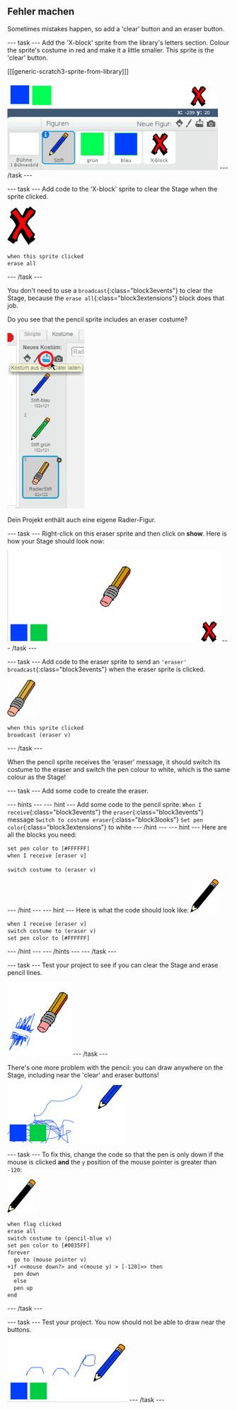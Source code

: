 ## Fehler machen

Sometimes mistakes happen, so add a 'clear' button and an eraser button.

\--- task \--- Add the 'X-block' sprite from the library's letters section. Colour the sprite's costume in red and make it a little smaller. This sprite is the 'clear' button.

[[[generic-scratch3-sprite-from-library]]]

![Screenshot](images/paint-x.png) \--- /task \---

\--- task \--- Add code to the 'X-block' sprite to clear the Stage when the sprite clicked.

![cross](images/cross.png)

```blocks3
when this sprite clicked
erase all
```

\--- /task \---

You don't need to use a `broadcast`{:class="block3events"} to clear the Stage, because the `erase all`{:class="block3extensions"} block does that job.

Do you see that the pencil sprite includes an eraser costume?

![Screenshot](images/paint-eraser-costume.png)

Dein Projekt enthält auch eine eigene Radier-Figur.

\--- task \--- Right-click on this eraser sprite and then click on **show**. Here is how your Stage should look now:

![Screenshot](images/paint-eraser-stage.png) \--- /task \---

\--- task \--- Add code to the eraser sprite to send an `'eraser' broadcast`{:class="block3events"} when the eraser sprite is clicked.

![eraser](images/eraser.png)

```blocks3
when this sprite clicked
broadcast (eraser v)
```

\--- /task \---

When the pencil sprite receives the 'eraser' message, it should switch its costume to the eraser and switch the pen colour to white, which is the same colour as the Stage!

\--- task \--- Add some code to create the eraser.

\--- hints \--- \--- hint \--- Add some code to the pencil sprite: `When I receive`{:class="block3events"} the `eraser`{:class="block3events"} message `Switch to costume eraser`{:class="block3looks"} `Set pen color`{:class="block3extensions"} to white \--- /hint \--- \--- hint \--- Here are all the blocks you need:

```blocks3
set pen color to [#FFFFFF]
when I receive [eraser v]

switch costume to (eraser v)
```

\--- /hint \--- \--- hint \--- Here is what the code should look like: ![pencil](images/pencil.png)

```blocks3
when I receive [eraser v]
switch costume to (eraser v)
set pen color to [#FFFFFF]
```

\--- /hint \--- \--- /hints \--- \--- /task \---

\--- task \--- Test your project to see if you can clear the Stage and erase pencil lines.

![screenshot](images/paint-erase-test.png) \--- /task \---

There's one more problem with the pencil: you can draw anywhere on the Stage, including near the 'clear' and eraser buttons!

![Screenshot](images/paint-draw-problem.png)

\--- task \--- To fix this, change the code so that the pen is only down if the mouse is clicked **and** the `y` position of the mouse pointer is greater than `-120`:

![pencil](images/pencil.png)

```blocks3
when flag clicked
erase all
switch costume to (pencil-blue v)
set pen color to [#0035FF]
forever
  go to (mouse pointer v)
+if <<mouse down?> and <(mouse y) > [-120]>> then 
  pen down
  else
  pen up
end
```

\--- /task \---

\--- task \--- Test your project. You now should not be able to draw near the buttons.

![Screenshot](images/paint-fixed.png) \--- /task \---